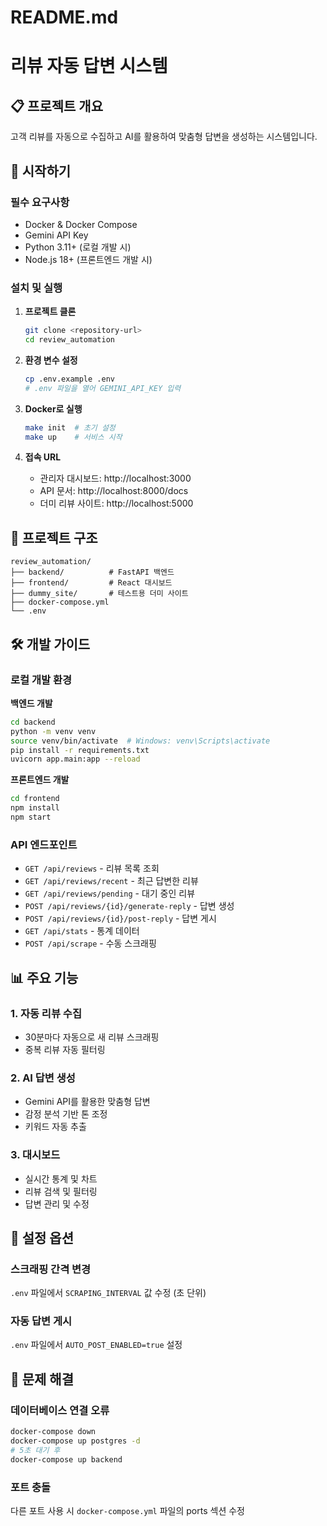 # README.md
# 리뷰 자동 답변 시스템

## 📋 프로젝트 개요
고객 리뷰를 자동으로 수집하고 AI를 활용하여 맞춤형 답변을 생성하는 시스템입니다.

## 🚀 시작하기

### 필수 요구사항
- Docker & Docker Compose
- Gemini API Key
- Python 3.11+ (로컬 개발 시)
- Node.js 18+ (프론트엔드 개발 시)

### 설치 및 실행

1. **프로젝트 클론**
   ```bash
   git clone <repository-url>
   cd review_automation
   ```

2. **환경 변수 설정**
   ```bash
   cp .env.example .env
   # .env 파일을 열어 GEMINI_API_KEY 입력
   ```

3. **Docker로 실행**
   ```bash
   make init  # 초기 설정
   make up    # 서비스 시작
   ```

4. **접속 URL**
   - 관리자 대시보드: http://localhost:3000
   - API 문서: http://localhost:8000/docs
   - 더미 리뷰 사이트: http://localhost:5000

## 📁 프로젝트 구조
```
review_automation/
├── backend/          # FastAPI 백엔드
├── frontend/         # React 대시보드
├── dummy_site/       # 테스트용 더미 사이트
├── docker-compose.yml
└── .env
```

## 🛠 개발 가이드

### 로컬 개발 환경

**백엔드 개발**
```bash
cd backend
python -m venv venv
source venv/bin/activate  # Windows: venv\Scripts\activate
pip install -r requirements.txt
uvicorn app.main:app --reload
```

**프론트엔드 개발**
```bash
cd frontend
npm install
npm start
```

### API 엔드포인트

- `GET /api/reviews` - 리뷰 목록 조회
- `GET /api/reviews/recent` - 최근 답변한 리뷰
- `GET /api/reviews/pending` - 대기 중인 리뷰
- `POST /api/reviews/{id}/generate-reply` - 답변 생성
- `POST /api/reviews/{id}/post-reply` - 답변 게시
- `GET /api/stats` - 통계 데이터
- `POST /api/scrape` - 수동 스크래핑

## 📊 주요 기능

### 1. 자동 리뷰 수집
- 30분마다 자동으로 새 리뷰 스크래핑
- 중복 리뷰 자동 필터링

### 2. AI 답변 생성
- Gemini API를 활용한 맞춤형 답변
- 감정 분석 기반 톤 조정
- 키워드 자동 추출

### 3. 대시보드
- 실시간 통계 및 차트
- 리뷰 검색 및 필터링
- 답변 관리 및 수정

## 🔧 설정 옵션

### 스크래핑 간격 변경
`.env` 파일에서 `SCRAPING_INTERVAL` 값 수정 (초 단위)

### 자동 답변 게시
`.env` 파일에서 `AUTO_POST_ENABLED=true` 설정

## 📝 문제 해결

### 데이터베이스 연결 오류
```bash
docker-compose down
docker-compose up postgres -d
# 5초 대기 후
docker-compose up backend
```

### 포트 충돌
다른 포트 사용 시 `docker-compose.yml` 파일의 ports 섹션 수정